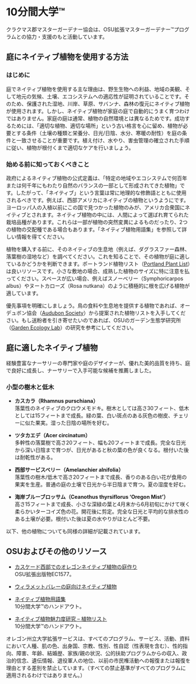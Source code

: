 # 10分間大学™

クラクマス郡マスターガーデナー協会は、OSU拡張マスターガーデナー™プログラムとの協力・支援のもと活動しています。

## 庭にネイティブ植物を使用する方法

### はじめに
庭でネイティブ植物を使用する主な理由は、野生生物への利益、地域の美観、そして地元の気候、土壌、エコシステムへの適応性が証明されていることです。そのため、保護された湿地、川岸、草原、サバンナ、森林の復元にネイティブ植物が使用されます。しかし、ネイティブ植物が家庭の庭で自動的にうまく育つわけではありません。家庭の庭は通常、植物の自然環境とは異なるためです。成功するためには、「適切な植物、適切な場所」という古い格言を心に留め、植物が必要とする条件（土壌の種類と栄養分、日光/日陰、水分、寒暖の耐性）を庭の条件と一致させることが重要です。植え付け、水やり、害虫管理の確立された手順に従い、植物が根付くまで適切なケアを行いましょう。

### 始める前に知っておくべきこと
政府によるネイティブ植物の公式定義は、「特定の地域やエコシステムで何百年または何千年にもわたり自然のバランスの一部として形成されてきた植物」です。したがって、「ネイティブ」という言葉は常に地理的な修飾語とともに使用されるべきです。例えば、西部アメリカにネイティブの植物というようにです。ヨーロッパ人の入植以前にこの国で見つかった植物のみが、アメリカ合衆国にネイティブとされます。ネイティブ植物の中には、人間によって選ばれ育てられた栽培品種があります。これらは一部が植物の突然変異によるものだったり、2つの植物の交配種である場合もあります。「ネイティブ植物用語集」を参照して詳しい情報を得てください。

植物を購入する前に、そのネイティブの生息地（例えば、ダグラスファー森林、落葉樹の湿地など）を調べてください。これを知ることで、その植物が庭に適しているかどうかを判断できます。ポートランド植物リスト（[Portland Plant List](https://www.portlandoregon.gov/citycode/article/322280)）は良いリソースです。小さな敷地の場合、成熟した植物のサイズに特に注意を払ってください。スペースが広い場合、例えばスノーベリー（Symphoricarpos albus）やヌートカローズ（Rosa nutkana）のように積極的に根を広げる植物が適しています。

優先事項を明確にしましょう。鳥の食料や生息地を提供する植物であれば、オーデュボン協会（[Audubon Society](https://www.audubon.org/native-plants)）から提案された植物リストを入手してください。もし送粉者を引き寄せたいのであれば、OSUのガーデン生態学研究所（[Garden Ecology Lab](http://blogs.oregonstate.edu/gardenecologylab/)）の研究を参考にしてください。

## 庭に適したネイティブ植物

経験豊富なナーサリーの専門家や庭のデザイナーが、優れた美的品質を持ち、庭で良好に成長し、ナーサリーで入手可能な候補を推薦しました。

### 小型の樹木と低木

- **カスカラ（Rhamnus purschiana）**  
落葉性のネイティブのクロウメモドキ。樹木としては高さ30フィート、低木としては15フィートまで成長。緑の葉、白い斑点のある灰色の樹皮、チェリーに似た果実。湿った日陰の場所を好む。

- **ツタカエデ（Acer circinatum）**  
多幹性の落葉樹で高さ20フィート、幅も20フィートまで成長。完全な日光から深い日陰まで育つが、日光があると秋の葉の色が良くなる。根付いた後は耐乾性がある。

- **西部サービスベリー（Amelanchier alnifolia）**  
落葉性の樹木/低木で高さ20フィートまで成長、香りのある白い花が食用の果実を生産。普通の庭の土壌で日光から半日陰まで育つ。夏の湿度を好む。

- **海岸ブルーブロッサム（Ceanothus thyrsiflorus ‘Oregon Mist’）**  
高さ15フィートまで成長、小さな深緑の葉と4月末から6月初旬にかけて咲く柔らかいターコイズ色の花。開花後に剪定。完全な日光と平均的な排水性のある土壌が必要。根付いた後は夏の水やりがほとんど不要。

以下、他の植物についても同様の詳細が記載されています。

## OSUおよびその他のリソース

- [カスケード西部でのオレゴンネイティブ植物の庭作り](https://catalog.extension.oregonstate.edu/ec1577)  
OSU拡張出版物EC1577。

- [ウィラメットバレーの庭向けネイティブ植物](https://www.oregonmetro.gov/native-plants-willamette-valley-yards-booklet)  

- [ネイティブ植物用語集](http://www.cmastergardeners.org)  
10分間大学™のハンドアウト。

- [ネイティブ植物魅力度研究 – 植物リスト](http://www.cmastergardeners.org)  
10分間大学™のハンドアウト。

オレゴン州立大学拡張サービスは、すべてのプログラム、サービス、活動、資料において人種、肌の色、出身国、宗教、性別、性自認（性表現を含む）、性的指向、障害、年齢、結婚歴、家族/親の状況、公的扶助プログラムからの収入、政治的信念、遺伝情報、退役軍人の地位、以前の市民権活動への報復または報復を理由とする差別を禁止しています。（すべての禁止基準がすべてのプログラムに適用されるわけではありません。）